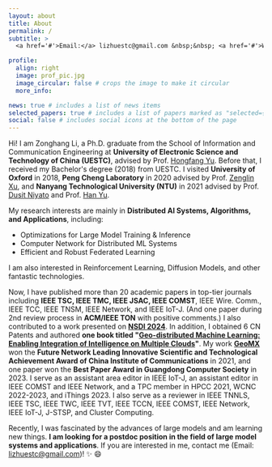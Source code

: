 ```yaml
---
layout: about
title: About
permalink: /
subtitle: >
  <a href='#'>Email:</a> lizhuestc@gmail.com &nbsp;&nbsp; <a href='#'>Wechat:</a> lizh_uestc &nbsp;&nbsp; <a href='#'>Github:</a> https://github.com/Lizonghang

profile:
  align: right
  image: prof_pic.jpg
  image_circular: false # crops the image to make it circular
  more_info:

news: true # includes a list of news items
selected_papers: true # includes a list of papers marked as "selected={true}"
social: false # includes social icons at the bottom of the page
---
```


Hi! I am Zonghang Li, a Ph.D. graduate from the School of Information and Communication Engineering at **University of Electronic Science and Technology of China (UESTC)**, advised by Prof. [Hongfang Yu](https://scholar.google.com/citations?user=GmEdMqwAAAAJ&hl=en&oi=ao). Before that, I received my Bachelor's degree (2018) from UESTC. I visited **University of Oxford** in 2018, **Peng Cheng Laboratory** in 2020 advised by Prof. [Zenglin Xu](https://scholar.google.com/citations?user=gF0H9nEAAAAJ&hl=en&oi=ao), and **Nanyang Technological University (NTU)** in 2021 advised by Prof. [Dusit Niyato](https://scholar.google.com/citations?user=T8sVhLMAAAAJ&hl=en&oi=ao) and Prof. [Han Yu](https://scholar.google.com/citations?user=eXgoTXMAAAAJ&hl=en&oi=ao). 

My research interests are mainly in **Distributed AI Systems, Algorithms, and Applications**, including:
  - Optimizations for Large Model Training & Inference
  - Computer Network for Distributed ML Systems
  - Efficient and Robust Federated Learning

I am also interested in Reinforcement Learning, Diffusion Models, and other fantastic technologies. 

Now, I have published more than 20 academic papers in top-tier journals including **IEEE TSC, IEEE TMC, IEEE JSAC, IEEE COMST**, IEEE Wire. Comm., IEEE TCC, IEEE TNSM, IEEE Network, and IEEE IoT-J. (And one paper during 2nd review process in **ACM/IEEE TON** with positive comments.) I also contributed to a work presented on **[NSDI 2024](https://github.com/Lizonghang/KlonetAI)**. In addition, I obtained 6 CN Patents and authored **one book titled "[Geo-distributed Machine Learning: Enabling Integration of Intelligence on Multiple Clouds](https://www.phei.com.cn/module/goods/wssd_content.jsp?bookid=61965)"**. My work **[GeoMX](https://github.com/INET-RC/GeoMX)** won the **Future Network Leading Innovative Scientific and Technological Achievement Award of China Institute of Communications** in 2021, and one paper won the **Best Paper Award in Guangdong Computer Society** in 2023. I serve as an assistant area editor in IEEE IoT-J, an assistant editor in IEEE COMST and IEEE Network, and a TPC member in HPCC 2021, WCNC 2022-2023, and iThings 2023. I also serve as a reviewer in IEEE TNNLS, IEEE TSC, IEEE TWC, IEEE TVT, IEEE TCCN, IEEE COMST, IEEE Network, IEEE IoT-J, J-STSP, and Cluster Computing. 

Recently, I was fascinated by the advances of large models and am learning new things. **I am looking for a postdoc position in the field of large model systems and applications**. If you are interested in me, contact me (Email: lizhuestc@gmail.com)! :sparkles: :smile:
